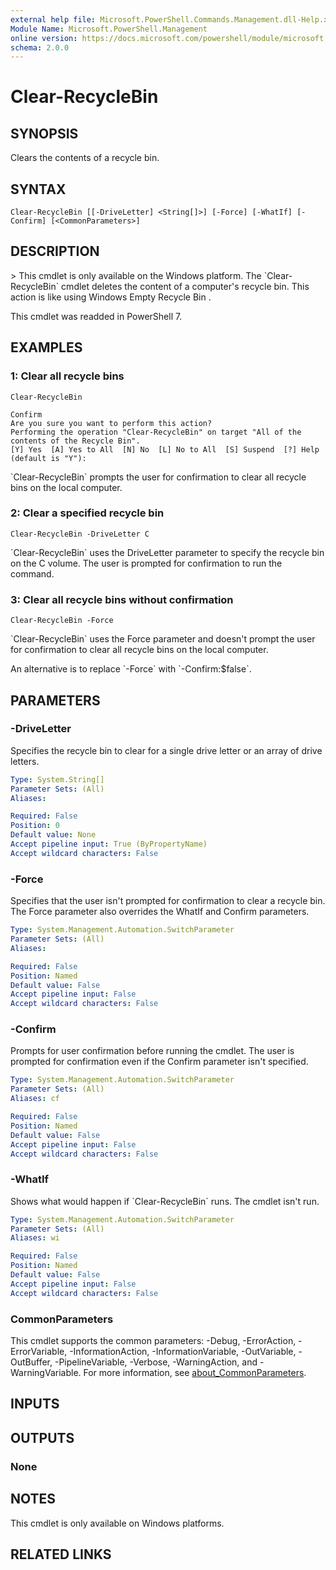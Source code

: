 ```yaml
---
external help file: Microsoft.PowerShell.Commands.Management.dll-Help.xml
Module Name: Microsoft.PowerShell.Management
online version: https://docs.microsoft.com/powershell/module/microsoft.powershell.management/clear-recyclebin?view=powershell-7.1&WT.mc_id=ps-gethelp
schema: 2.0.0
---
```


# Clear-RecycleBin

## SYNOPSIS
Clears the contents of a recycle bin.

## SYNTAX

```
Clear-RecycleBin [[-DriveLetter] <String[]>] [-Force] [-WhatIf] [-Confirm] [<CommonParameters>]
```

## DESCRIPTION
\> This cmdlet is only available on the Windows platform.
The \`Clear-RecycleBin\` cmdlet deletes the content of a computer's recycle bin.
This action is like using Windows Empty Recycle Bin .

This cmdlet was readded in PowerShell 7.

## EXAMPLES

### 1: Clear all recycle bins
```
Clear-RecycleBin

Confirm
Are you sure you want to perform this action?
Performing the operation "Clear-RecycleBin" on target "All of the contents of the Recycle Bin".
[Y] Yes  [A] Yes to All  [N] No  [L] No to All  [S] Suspend  [?] Help (default is "Y"):
```

\`Clear-RecycleBin\` prompts the user for confirmation to clear all recycle bins on the local computer.

### 2: Clear a specified recycle bin
```
Clear-RecycleBin -DriveLetter C
```

\`Clear-RecycleBin\` uses the DriveLetter parameter to specify the recycle bin on the C volume.
The user is prompted for confirmation to run the command.

### 3: Clear all recycle bins without confirmation
```
Clear-RecycleBin -Force
```

\`Clear-RecycleBin\` uses the Force parameter and doesn't prompt the user for confirmation to clear all recycle bins on the local computer.

An alternative is to replace \`-Force\` with \`-Confirm:$false\`.

## PARAMETERS

### -DriveLetter
Specifies the recycle bin to clear for a single drive letter or an array of drive letters.

```yaml
Type: System.String[]
Parameter Sets: (All)
Aliases:

Required: False
Position: 0
Default value: None
Accept pipeline input: True (ByPropertyName)
Accept wildcard characters: False
```

### -Force
Specifies that the user isn't prompted for confirmation to clear a recycle bin.
The Force parameter also overrides the WhatIf and Confirm parameters.

```yaml
Type: System.Management.Automation.SwitchParameter
Parameter Sets: (All)
Aliases:

Required: False
Position: Named
Default value: False
Accept pipeline input: False
Accept wildcard characters: False
```

### -Confirm
Prompts for user confirmation before running the cmdlet.
The user is prompted for confirmation even if the Confirm parameter isn't specified.

```yaml
Type: System.Management.Automation.SwitchParameter
Parameter Sets: (All)
Aliases: cf

Required: False
Position: Named
Default value: False
Accept pipeline input: False
Accept wildcard characters: False
```

### -WhatIf
Shows what would happen if \`Clear-RecycleBin\` runs.
The cmdlet isn't run.

```yaml
Type: System.Management.Automation.SwitchParameter
Parameter Sets: (All)
Aliases: wi

Required: False
Position: Named
Default value: False
Accept pipeline input: False
Accept wildcard characters: False
```

### CommonParameters
This cmdlet supports the common parameters: -Debug, -ErrorAction, -ErrorVariable, -InformationAction, -InformationVariable, -OutVariable, -OutBuffer, -PipelineVariable, -Verbose, -WarningAction, and -WarningVariable. For more information, see [about_CommonParameters](http://go.microsoft.com/fwlink/?LinkID=113216).

## INPUTS

## OUTPUTS

### None
## NOTES
This cmdlet is only available on Windows platforms.

## RELATED LINKS
